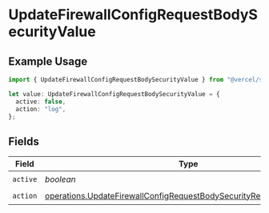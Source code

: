 # UpdateFirewallConfigRequestBodySecurityValue

## Example Usage

```typescript
import { UpdateFirewallConfigRequestBodySecurityValue } from "@vercel/sdk/models/operations/updatefirewallconfig.js";

let value: UpdateFirewallConfigRequestBodySecurityValue = {
  active: false,
  action: "log",
};
```

## Fields

| Field                                                                                                                                                          | Type                                                                                                                                                           | Required                                                                                                                                                       | Description                                                                                                                                                    |
| -------------------------------------------------------------------------------------------------------------------------------------------------------------- | -------------------------------------------------------------------------------------------------------------------------------------------------------------- | -------------------------------------------------------------------------------------------------------------------------------------------------------------- | -------------------------------------------------------------------------------------------------------------------------------------------------------------- |
| `active`                                                                                                                                                       | *boolean*                                                                                                                                                      | :heavy_check_mark:                                                                                                                                             | N/A                                                                                                                                                            |
| `action`                                                                                                                                                       | [operations.UpdateFirewallConfigRequestBodySecurityRequest6ValueAction](../../models/operations/updatefirewallconfigrequestbodysecurityrequest6valueaction.md) | :heavy_check_mark:                                                                                                                                             | N/A                                                                                                                                                            |